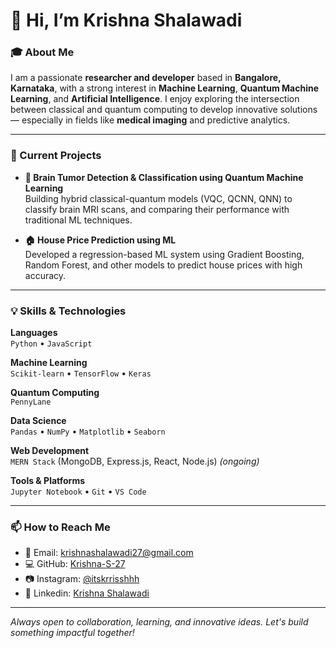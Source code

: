 # 👋 Hi, I’m Krishna Shalawadi

### 🎓 About Me
I am a passionate **researcher and developer** based in **Bangalore, Karnataka**, with a strong interest in **Machine Learning**, **Quantum Machine Learning**, and **Artificial Intelligence**. I enjoy exploring the intersection between classical and quantum computing to develop innovative solutions — especially in fields like **medical imaging** and predictive analytics.

---

### 🔭 Current Projects

- **🧠 Brain Tumor Detection & Classification using Quantum Machine Learning**  
  Building hybrid classical-quantum models (VQC, QCNN, QNN) to classify brain MRI scans, and comparing their performance with traditional ML techniques.

- **🏠 House Price Prediction using ML**  
  Developed a regression-based ML system using Gradient Boosting, Random Forest, and other models to predict house prices with high accuracy.

---

### 💡 Skills & Technologies

**Languages**  
`Python` • `JavaScript`

**Machine Learning**  
`Scikit-learn` • `TensorFlow` • `Keras`

**Quantum Computing**  
`PennyLane`

**Data Science**  
`Pandas` • `NumPy` • `Matplotlib` • `Seaborn`

**Web Development**  
`MERN Stack` (MongoDB, Express.js, React, Node.js) *(ongoing)*

**Tools & Platforms**  
`Jupyter Notebook` • `Git` • `VS Code`

---

### 📫 How to Reach Me

- 📧 Email: [krishnashalawadi27@gmail.com](mailto:krishnashalawadi27@gmail.com)  
- 💻 GitHub: [Krishna-S-27](https://github.com/Krishna-S-27)  
- 📷 Instagram: [@itskrrisshhh](https://instagram.com/itskrrisshhh)
- 🔗 Linkedin: [Krishna Shalawadi](https://www.linkedin.com/in/krishnashalawadi/)

---

_Always open to collaboration, learning, and innovative ideas. Let's build something impactful together!_
